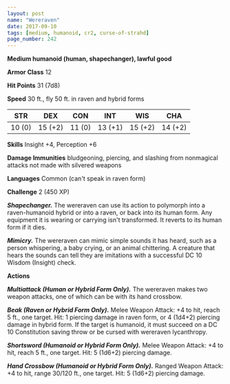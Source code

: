 ```yaml
---
layout: post
name: "Wereraven"
date: 2017-09-10
tags: [medium, humanoid, cr2, curse-of-strahd]
page_number: 242
---
```


**Medium humanoid (human, shapechanger), lawful good**

**Armor Class** 12

**Hit Points** 31 (7d8)

**Speed** 30 ft., fly 50 ft. in raven and hybrid forms

|   STR   |   DEX   |   CON   |   INT   |   WIS   |   CHA   |
|:-----:|:-----:|:-----:|:-----:|:-----:|:-----:|
| 10 (0) | 15 (+2) | 11 (0) | 13 (+1) | 15 (+2) | 14 (+2) |

**Skills** Insight +4, Perception +6

**Damage Immunities** bludgeoning, piercing, and slashing from nonmagical attacks not made with silvered weapons

**Languages** Common (can't speak in raven form)

**Challenge** 2 (450 XP)

***Shapechanger.*** The wereraven can use its action to polymorph into a raven-humanoid hybrid or into a raven, or back into its human form. Any equipment it is wearing or carrying isn't transformed. It reverts to its human form if it dies.

***Mimicry.*** The wereraven can mimic simple sounds it has heard, such as a person whispering, a baby crying, or an animal chittering. A creature that hears the sounds can tell they are imitations with a successful DC 10 Wisdom (Insight) check.

**Actions**

***Multiattack (Human or Hybrid Form Only).*** The wereraven makes two weapon attacks, one of which can be with its hand crossbow.

***Beak (Raven or Hybrid Form Only).*** Melee Weapon Attack: +4 to hit, reach 5 ft., one target. Hit: 1 piercing damage in raven form, or 4 (1d4+2) piercing damage in hybrid form. If the target is humanoid, it must succeed on a DC 10 Constitution saving throw or be cursed with wereraven lycanthropy.

***Shortsword (Humanoid or Hybrid Form Only).*** Melee Weapon Attack: +4 to hit, reach 5 ft., one target. Hit: 5 (1d6+2) piercing damage.

***Hand Crossbow (Humanoid or Hybrid Form Only).*** Ranged Weapon Attack: +4 to hit, range 30/120 ft., one target. Hit: 5 (1d6+2) piercing damage.

